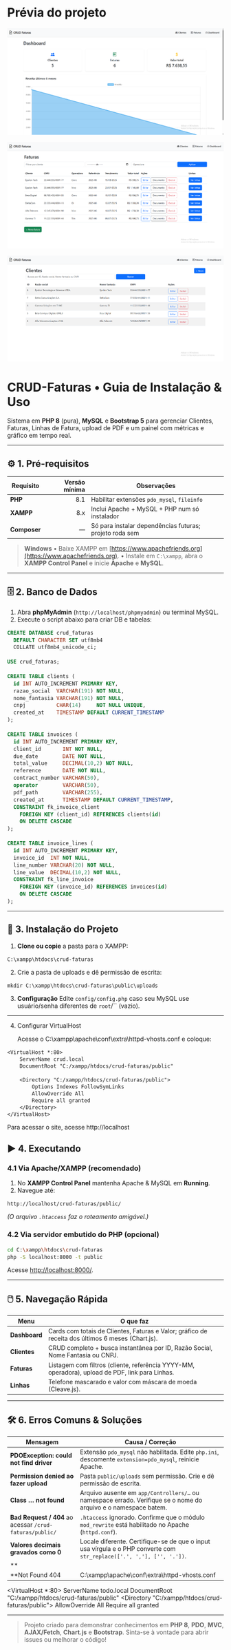 # Prévia do projeto

![Dashboard](img/dashboard.png)

![Dashboard](img/faturas.png)

![Dashboard](img/clients.png)

# CRUD-Faturas • Guia de Instalação & Uso

Sistema em **PHP 8** (pura), **MySQL** e **Bootstrap 5** para gerenciar Clientes, Faturas, Linhas de Fatura, upload de PDF e um painel com métricas e gráfico em tempo real.

---

## ⚙️ 1. Pré-requisitos

| Requisito    | Versão mínima | Observações                                             |
| ------------ | ------------: | ------------------------------------------------------- |
| **PHP**      |           8.1 | Habilitar extensões `pdo_mysql`, `fileinfo`             |
| **XAMPP**    |           8.x | Inclui Apache + MySQL + PHP num só instalador           |
| **Composer** |             — | Só para instalar dependências futuras; projeto roda sem |

> **Windows**
> • Baixe XAMPP em [https://www.apachefriends.org](https://www.apachefriends.org).
> • Instale em `C:\xampp`, abra o **XAMPP Control Panel** e inicie **Apache** e **MySQL**.

---

## 🗄️ 2. Banco de Dados

1. Abra **phpMyAdmin** (`http://localhost/phpmyadmin`) ou terminal MySQL.
2. Execute o script abaixo para criar DB e tabelas:

```sql
CREATE DATABASE crud_faturas
  DEFAULT CHARACTER SET utf8mb4
  COLLATE utf8mb4_unicode_ci;

USE crud_faturas;

CREATE TABLE clients (
  id INT AUTO_INCREMENT PRIMARY KEY,
  razao_social  VARCHAR(191) NOT NULL,
  nome_fantasia VARCHAR(191) NOT NULL,
  cnpj          CHAR(14)     NOT NULL UNIQUE,
  created_at    TIMESTAMP DEFAULT CURRENT_TIMESTAMP
);

CREATE TABLE invoices (
  id INT AUTO_INCREMENT PRIMARY KEY,
  client_id       INT NOT NULL,
  due_date        DATE NOT NULL,
  total_value     DECIMAL(10,2) NOT NULL,
  reference       DATE NOT NULL,
  contract_number VARCHAR(50),
  operator        VARCHAR(50),
  pdf_path        VARCHAR(255),
  created_at      TIMESTAMP DEFAULT CURRENT_TIMESTAMP,
  CONSTRAINT fk_invoice_client
    FOREIGN KEY (client_id) REFERENCES clients(id)
    ON DELETE CASCADE
);

CREATE TABLE invoice_lines (
  id INT AUTO_INCREMENT PRIMARY KEY,
  invoice_id  INT NOT NULL,
  line_number VARCHAR(20) NOT NULL,
  line_value  DECIMAL(10,2) NOT NULL,
  CONSTRAINT fk_line_invoice
    FOREIGN KEY (invoice_id) REFERENCES invoices(id)
    ON DELETE CASCADE
);
```

---

## 📂 3. Instalação do Projeto

1. **Clone ou copie** a pasta para o XAMPP:

```
C:\xampp\htdocs\crud-faturas
```

2. Crie a pasta de uploads e dê permissão de escrita:

```
mkdir C:\xampp\htdocs\crud-faturas\public\uploads
```

3. **Configuração**
   Edite `config/config.php` caso seu MySQL use usuário/senha diferentes de `root`/\`\` (vazio).

---

4. Configurar VirtualHost

   Acesse o C:\xampp\apache\conf\extra\httpd-vhosts.conf e coloque:
~~~
<VirtualHost *:80>
    ServerName crud.local
    DocumentRoot "C:/xampp/htdocs/crud-faturas/public"

    <Directory "C:/xampp/htdocs/crud-faturas/public">
        Options Indexes FollowSymLinks
        AllowOverride All
        Require all granted
    </Directory>
</VirtualHost>
~~~

Para acessar o site, acesse http://localhost


## ▶️ 4. Executando

### 4.1 Via Apache/XAMPP (recomendado)

1. No **XAMPP Control Panel** mantenha Apache & MySQL em **Running**.
2. Navegue até:

```
http://localhost/crud-faturas/public/
```

*(O arquivo `.htaccess` faz o roteamento amigável.)*

### 4.2 Via servidor embutido do PHP (opcional)

```bash
cd C:\xampp\htdocs\crud-faturas
php -S localhost:8000 -t public
```

Acesse [http://localhost:8000/](http://localhost:8000/).

---

## 🖱️ 5. Navegação Rápida

| Menu          | O que faz                                                                                         |
| ------------- | ------------------------------------------------------------------------------------------------- |
| **Dashboard** | Cards com totais de Clientes, Faturas e Valor; gráfico de receita dos últimos 6 meses (Chart.js). |
| **Clientes**  | CRUD completo + busca instantânea por ID, Razão Social, Nome Fantasia ou CNPJ.                    |
| **Faturas**   | Listagem com filtros (cliente, referência YYYY-MM, operadora), upload de PDF, link para Linhas.   |
| **Linhas**    | Telefone mascarado e valor com máscara de moeda (Cleave.js).                                      |

---

## 🛠️ 6. Erros Comuns & Soluções

| Mensagem                                                 | Causa / Correção                                                                                                      |
| -------------------------------------------------------- | --------------------------------------------------------------------------------------------------------------------- |
| **PDOException: could not find driver**                  | Extensão `pdo_mysql` não habilitada. Edite `php.ini`, descomente `extension=pdo_mysql`, reinicie Apache.              |
| **Permission denied ao fazer upload**                    | Pasta `public/uploads` sem permissão. Crie e dê permissão de escrita.                                                 |
| **Class … not found**                                    | Arquivo ausente em `app/Controllers/…` ou namespace errado. Verifique se o nome do arquivo e o namespace batem.       |
| **Bad Request / 404** ao acessar `/crud-faturas/public/` | `.htaccess` ignorado. Confirme que o módulo `mod_rewrite` está habilitado no Apache (`httpd.conf`).                   |
| **Valores decimais gravados como 0**                     | Locale diferente. Certifique-se de que o input usa vírgula e o PHP converte com `str_replace(['.', ','], ['', '.'])`. |
| **
| **Not Found 404                                          | C:\xampp\apache\conf\extra\httpd-vhosts.conf          |

<VirtualHost *:80>
    ServerName todo.local
    DocumentRoot "C:/xampp/htdocs/crud-faturas/public"
    <Directory "C:/xampp/htdocs/crud-faturas/public">
        AllowOverride All
        Require all granted
    </Directory>
</VirtualHost>

---

> Projeto criado para demonstrar conhecimentos em **PHP 8**, **PDO**, **MVC**, **AJAX/Fetch**, **Chart.js** e **Bootstrap**.
> Sinta-se à vontade para abrir issues ou melhorar o código!
